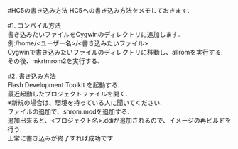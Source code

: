 #HC5の書き込み方法 
HC5への書き込み方法をメモしておきます.  
  
#1. コンパイル方法  
書き込みたいファイルをCygwinのディレクトリに追加します.  
例:/home/<ユーザー名>/<書き込みたいファイル>  
Cygwinで書き込みたいファイルのディレクトリに移動し、allromを実行する.  
その後、mkrtmrom2を実行する.  
  
  

#2. 書き込み方法  
Flash Development Toolkit を起動する.  
最近起動したプロジェクトファイルを開く.  
※新規の場合は、環境を持っている人に聞いてください.  
ファイルの追加で、shrom.modを追加する.  
追加出来ると、<プロジェクト名>.ddiが追加されるので、イメージの再ビルドを行う.  
正常に書き込みが終了すれば成功です.  
